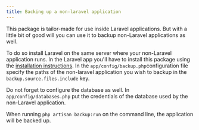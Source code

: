 ```yaml
---
title: Backing up a non-laravel application
---
```


This package is tailor-made for use inside Laravel applications. But with a little bit of good will you can use it to backup non-Laravel applications as well.
 
To do so install Laravel on the same server where your non-Laravel application runs. In the Laravel app you'll have to install this package using the [installation instructions](/laravel-backup/v5/installation-and-setup). In the `app/config/backup.php`configuration file specify the paths of the non-laravel application you wish to backup in the `backup.source.files.include` key.

Do not forget to configure the database as well. In `app/config/databases.php` put the credentials of the database used by the non-Laravel application. 

When running `php artisan backup:run` on the command line, the application will be backed up.
